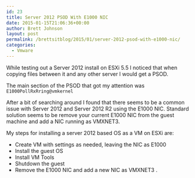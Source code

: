 ```yaml
---
id: 23
title: Server 2012 PSOD With E1000 NIC
date: 2015-01-15T21:06:36+00:00
author: Brett Johnson
layout: post
permalink: /brettsitblog/2015/01/server-2012-psod-with-e1000-nic/
categories:
  - Vmware
---
```

While testing out a Server 2012 install on ESXi 5.5 I noticed that when copying files between it and any other server I would get a PSOD.

The main section of the PSOD that got my attention was `E1000PollRxRring@vmkernel` 

After a bit of searching around I found that there seems to be a common issue with Server 2012 and Server 2012 R2 using the E1000 NIC. Standard solution seems to be remove your current E1000 NIC from the guest machine and add a NIC running as VMXNET3.

My steps for installing a server 2012 based OS as a VM on ESXi are:

  * Create VM with settings as needed, leaving the NIC as E1000
  * Install the guest OS
  * Install VM Tools
  * Shutdown the guest
  * Remove the E1000 NIC and add a new NIC as VMXNET3 .